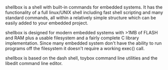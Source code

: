 shellbox is a shell with built-in commands for embedded systems. It has the functionality of a full linux/UNIX shell including fast shell scripting and many standard commands, all within a relatively simple structure which can be easily added to your embedded project.

shellbox is designed for modern embedded systems with >1MB of FLASH and RAM plus a usable filesystem and a fairly complete C library implementation. Since many embedded system don't have the ability to run programs off the filesystem it doesn't require a working exec() call.

shellbox is based on the dash shell, toybox command line utilities and the libedit command line editor.
